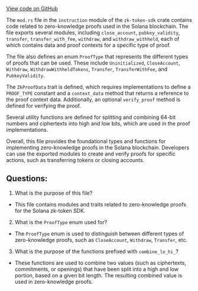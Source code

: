 [View code on GitHub](https://github.com/solana-labs/solana/blob/master/zk-token-sdk/src/instruction/mod.rs)

The `mod.rs` file in the `instruction` module of the `zk-token-sdk` crate contains code related to zero-knowledge proofs used in the Solana blockchain. The file exports several modules, including `close_account`, `pubkey_validity`, `transfer`, `transfer_with_fee`, `withdraw`, and `withdraw_withheld`, each of which contains data and proof contexts for a specific type of proof. 

The file also defines an enum `ProofType` that represents the different types of proofs that can be used. These include `Uninitialized`, `CloseAccount`, `Withdraw`, `WithdrawWithheldTokens`, `Transfer`, `TransferWithFee`, and `PubkeyValidity`. 

The `ZkProofData` trait is defined, which requires implementations to define a `PROOF_TYPE` constant and a `context_data` method that returns a reference to the proof context data. Additionally, an optional `verify_proof` method is defined for verifying the proof. 

Several utility functions are defined for splitting and combining 64-bit numbers and ciphertexts into high and low bits, which are used in the proof implementations. 

Overall, this file provides the foundational types and functions for implementing zero-knowledge proofs in the Solana blockchain. Developers can use the exported modules to create and verify proofs for specific actions, such as transferring tokens or closing accounts.
## Questions: 
 1. What is the purpose of this file?
- This file contains modules and traits related to zero-knowledge proofs for the Solana zk-token SDK.

2. What is the `ProofType` enum used for?
- The `ProofType` enum is used to distinguish between different types of zero-knowledge proofs, such as `CloseAccount`, `Withdraw`, `Transfer`, etc.

3. What is the purpose of the functions prefixed with `combine_lo_hi_`?
- These functions are used to combine two values (such as ciphertexts, commitments, or openings) that have been split into a high and low portion, based on a given bit length. The resulting combined value is used in zero-knowledge proofs.
